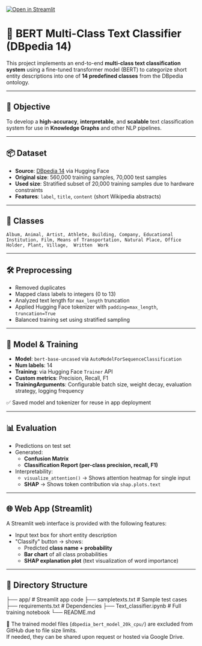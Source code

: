 [![Open in Streamlit](https://static.streamlit.io/badges/streamlit_badge_black_white.svg)](https://bert-multi-class-text-classifier-dwnpdkqnzu7vnihl8wbdwt.streamlit.app/)

# 🧠 BERT Multi-Class Text Classifier (DBpedia 14)

This project implements an end-to-end **multi-class text classification system** using a fine-tuned transformer model (BERT) to categorize short entity descriptions into one of **14 predefined classes** from the DBpedia ontology.

---

## 🎯 Objective

To develop a **high-accuracy**, **interpretable**, and **scalable** text classification system for use in **Knowledge Graphs** and other NLP pipelines.

---

## 📦 Dataset

- **Source**: [DBpedia 14](https://huggingface.co/datasets/dbpedia_14) via Hugging Face  
- **Original size**: 560,000 training samples, 70,000 test samples  
- **Used size**: Stratified subset of 20,000 training samples due to hardware constraints  
- **Features**: `label`, `title`, `content` (short Wikipedia abstracts)

---

## 📁 Classes

`Album, Animal, Artist, Athlete, Building, Company, Educational Institution, Film, Means of Transportation, Natural Place, Office Holder, Plant, Village, 
Written  Work`

---

## 🛠️ Preprocessing

- Removed duplicates  
- Mapped class labels to integers (0 to 13)  
- Analyzed text length for `max_length` truncation  
- Applied Hugging Face tokenizer with `padding=max_length`, `truncation=True`  
- Balanced training set using stratified sampling  

---

## 🧠 Model & Training

- **Model**: `bert-base-uncased` via `AutoModelForSequenceClassification`  
- **Num labels**: 14  
- **Training**: via Hugging Face `Trainer` API  
- **Custom metrics**: Precision, Recall, F1  
- **TrainingArguments**: Configurable batch size, weight decay, evaluation strategy, logging frequency

✅ Saved model and tokenizer for reuse in app deployment

---

## 📊 Evaluation

- Predictions on test set
- Generated:
  - **Confusion Matrix**
  - **Classification Report (per-class precision, recall, F1)**
- Interpretability:
  - `visualize_attention()` → Shows attention heatmap for single input
  - **SHAP** → Shows token contribution via `shap.plots.text`

---

## 🌐 Web App (Streamlit)

A Streamlit web interface is provided with the following features:

- Input text box for short entity description  
- "Classify" button → shows:
  - Predicted **class name + probability**
  - **Bar chart** of all class probabilities
  - **SHAP explanation plot** (text visualization of word importance)

---

## 📁 Directory Structure

├── app/ # Streamlit app code
├── sampletexts.txt # Sample test cases
├── requirements.txt # Dependencies
├── Text_classifier.ipynb # Full training notebook
└── README.md

📁 The trained model files (`dbpedia_bert_model_20k_cpu/`) are excluded from GitHub due to file size limits.  
If needed, they can be shared upon request or hosted via Google Drive.

